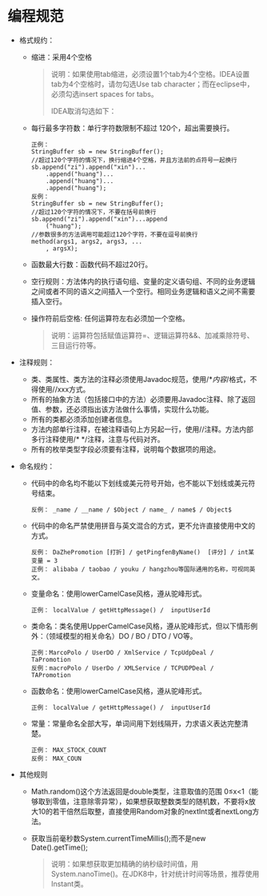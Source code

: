 # 编程规范

+ 格式规约：

  + 缩进：采用4个空格

    > 说明：如果使用tab缩进，必须设置1个tab为4个空格。IDEA设置tab为4个空格时，请勿勾选Use tab character；而在eclipse中，必须勾选insert spaces for tabs。
    >
    > IDEA取消勾选如下：

  + 每行最多字符数：单行字符数限制不超过 120个，超出需要换行。

    ```
    正例：
    StringBuffer sb = new StringBuffer();
    //超过120个字符的情况下，换行缩进4个空格，并且方法前的点符号一起换行
    sb.append("zi").append("xin")...
    	.append("huang")...
    	.append("huang")...
    	.append("huang");
    反例：
    StringBuffer sb = new StringBuffer();
    //超过120个字符的情况下，不要在括号前换行
    sb.append("zi").append("xin")...append
    	("huang");
    //参数很多的方法调用可能超过120个字符，不要在逗号前换行
    method(args1, args2, args3, ...
    	, argsX);
    ```

  + 函数最大行数：函数代码不超过20行。

  + 空行规则：方法体内的执行语句组、变量的定义语句组、不同的业务逻辑之间或者不同的语义之间插入一个空行。相同业务逻辑和语义之间不需要插入空行。

  + 操作符前后空格: 任何运算符左右必须加一个空格。

    > 说明：运算符包括赋值运算符=、逻辑运算符&&、加减乘除符号、三目运行符等。

+ 注释规则：

  + 类、类属性、类方法的注释必须使用Javadoc规范，使用/**内容*/格式，不得使用//xxx方式。
  + 所有的抽象方法（包括接口中的方法）必须要用Javadoc注释、除了返回值、参数，还必须指出该方法做什么事情，实现什么功能。
  + 所有的类都必须添加创建者信息。
  + 方法内部单行注释，在被注释语句上方另起一行，使用//注释。方法内部多行注释使用/* */注释，注意与代码对齐。
  + 所有的枚举类型字段必须要有注释，说明每个数据项的用途。

+ 命名规约：

  + 代码中的命名均不能以下划线或美元符号开始，也不能以下划线或美元符号结束。

    ```
    反例： _name / __name / $Object / name_ / name$ / Object$
    ```

  + 代码中的命名严禁使用拼音与英文混合的方式，更不允许直接使用中文的方式。

    ```
    反例： DaZhePromotion [打折] / getPingfenByName()  [评分] / int某变量 = 3
    正例： alibaba / taobao / youku / hangzhou等国际通用的名称，可视同英文。
    ```

  + 变量命名：使用lowerCamelCase风格，遵从驼峰形式。

    ```
    正例： localValue / getHttpMessage() /  inputUserId
    ```

  + 类命名：类名使用UpperCamelCase风格，遵从驼峰形式，但以下情形例外：（领域模型的相关命名）DO / BO / DTO / VO等。

    ```
    正例：MarcoPolo / UserDO / XmlService / TcpUdpDeal /   TaPromotion
    反例：macroPolo / UserDo / XMLService / TCPUDPDeal /   TAPromotion
    ```

  + 函数命名：使用lowerCamelCase风格，遵从驼峰形式。

    ```
    正例： localValue / getHttpMessage() /  inputUserId
    ```

  + 常量：常量命名全部大写，单词间用下划线隔开，力求语义表达完整清楚。

    ```
    正例： MAX_STOCK_COUNT
    反例： MAX_COUN
    ```

- 其他规则

  - Math.random()这个方法返回是double类型，注意取值的范围 0≤x<1（能够取到零值，注意除零异常），如果想获取整数类型的随机数，不要将x放大10的若干倍然后取整，直接使用Random对象的nextInt或者nextLong方法。

  - 获取当前毫秒数System.currentTimeMillis();而不是new Date().getTime();

    > 说明：如果想获取更加精确的纳秒级时间值，用System.nanoTime()。在JDK8中，针对统计时间等场景，推荐使用Instant类。

  